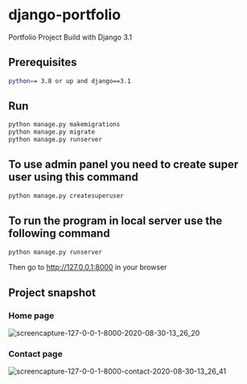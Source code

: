 # django-portfolio
Portfolio Project Build with Django 3.1
## Prerequisites
```bash
python== 3.8 or up and django==3.1
```
## Run
```bash
python manage.py makemigrations
python manage.py migrate
python manage.py runserver
```
## To use admin panel you need to create super user using this command
```bash
python manage.py createsuperuser
```
## To run the program in local server use the following command
```bash
python manage.py runserver
```
Then go to http://127.0.0.1:8000 in your browser

## Project snapshot

### Home page
![screencapture-127-0-0-1-8000-2020-08-30-13_26_20](https://user-images.githubusercontent.com/26842902/91654310-7033f200-eac9-11ea-85f0-004d9e979358.png)

### Contact page
![screencapture-127-0-0-1-8000-contact-2020-08-30-13_26_41](https://user-images.githubusercontent.com/26842902/91654351-b8531480-eac9-11ea-91d8-c9642bfe5d0d.png)

